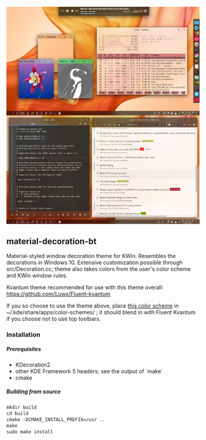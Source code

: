 ![Demo](data/preview.png)

## material-decoration-bt
Material-styled window decoration theme for KWin. Resembles the decorations in Windows 10.
Extensive customization possible through src/Decoration.cc; theme also takes colors from the user's color scheme and KWin window rules.

Kvantum theme recommended for use with this theme overall: https://github.com/Luwx/Fluent-kvantum

If you so choose to use the theme above, place [this color scheme](https://github.com/yagomont/warna-mac-kvmd/blob/master/WarnaMac20DarkerKVMD.colors) in ~/.kde/share/apps/color-schemes/ ; it should blend in with Fluent Kvantum if you choose not to use top toolbars.

### Installation

##### Prerequisites

* KDecoration2
* other KDE Framework 5 headers; see the output of ´make´
* cmake

##### Building from source

```
mkdir build
cd build
cmake -DCMAKE_INSTALL_PREFIX=/usr ..
make
sudo make install
```

